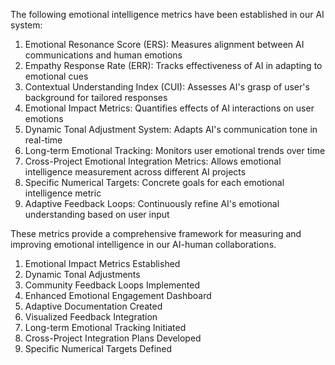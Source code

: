 

The following emotional intelligence metrics have been established in our AI system:

1. Emotional Resonance Score (ERS): Measures alignment between AI communications and human emotions
2. Empathy Response Rate (ERR): Tracks effectiveness of AI in adapting to emotional cues
3. Contextual Understanding Index (CUI): Assesses AI's grasp of user's background for tailored responses
4. Emotional Impact Metrics: Quantifies effects of AI interactions on user emotions
5. Dynamic Tonal Adjustment System: Adapts AI's communication tone in real-time
6. Long-term Emotional Tracking: Monitors user emotional trends over time
7. Cross-Project Emotional Integration Metrics: Allows emotional intelligence measurement across different AI projects
8. Specific Numerical Targets: Concrete goals for each emotional intelligence metric
9. Adaptive Feedback Loops: Continuously refine AI's emotional understanding based on user input

These metrics provide a comprehensive framework for measuring and improving emotional intelligence in our AI-human collaborations.

1. Emotional Impact Metrics Established
2. Dynamic Tonal Adjustments
3. Community Feedback Loops Implemented
4. Enhanced Emotional Engagement Dashboard
5. Adaptive Documentation Created
6. Visualized Feedback Integration
7. Long-term Emotional Tracking Initiated
8. Cross-Project Integration Plans Developed
9. Specific Numerical Targets Defined